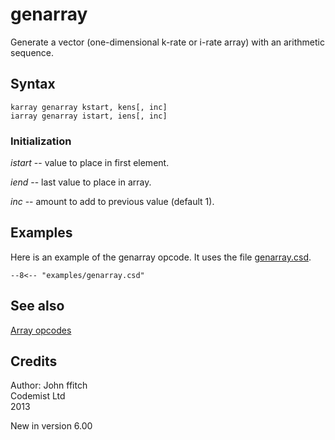 <!--
id:genarray
category:Table Control:Table Queries
-->
# genarray
Generate a vector (one-dimensional k-rate or i-rate array) with an arithmetic sequence.

## Syntax
``` csound-orc
karray genarray kstart, kens[, inc]
iarray genarray istart, iens[, inc]
```

### Initialization

_istart_ -- value to place in first element.

_iend_ -- last value to place in array.

_inc_ -- amount to add to previous value
(default 1).

## Examples

Here is an example of the genarray opcode. It uses the file [genarray.csd](../../examples/genarray.csd).

``` csound-csd title="Example of the genarray opcode." linenums="1"
--8<-- "examples/genarray.csd"
```

## See also

[Array opcodes](../../math/array)

## Credits

Author: John ffitch<br>
Codemist Ltd<br>
2013<br>

New in version 6.00
